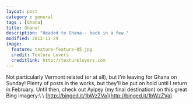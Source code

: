 ```yaml
---
layout: post
category : general
tags : [Ghana]
title: Ghana!
description: "Headed to Ghana-- back in a few."
modified: 2013-11-29
image:
  feature: texture-feature-05.jpg
  credit: Texture Lovers
  creditlink: http://texturelovers.com
---
```


Not particularly Vermont related (or at all), but I'm leaving for Ghana on Sunday! Plenty of posts in the works, but they'll be put on hold until I return in February. Until then, check out Ayipey (my final destination) on this great Bing imagery:\\
\\
[http://binged.it/1bWzZVa](http://binged.it/1bWzZVa)
